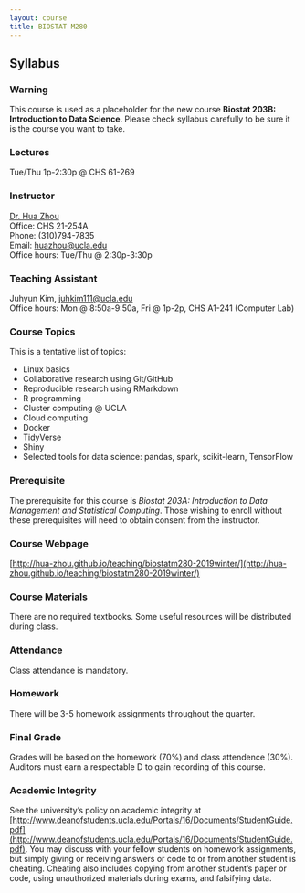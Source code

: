 ```yaml
---
layout: course
title: BIOSTAT M280
---
```


## Syllabus

### Warning

This course is used as a placeholder for the new course **Biostat 203B: Introduction to Data Science**. Please check syllabus carefully to be sure it is the course you want to take.

### Lectures  

Tue/Thu 1p-2:30p @ CHS 61-269   

### Instructor

[Dr. Hua Zhou](http://hua-zhou.github.io/)  
Office: CHS 21-254A  
Phone: (310)794-7835  
Email: <huazhou@ucla.edu>  
Office hours: Tue/Thu @ 2:30p-3:30p

### Teaching Assistant

Juhyun Kim, <juhkim111@ucla.edu>  
Office hours: Mon @ 8:50a-9:50a, Fri @ 1p-2p, CHS A1-241 (Computer Lab)  

### Course Topics

This is a tentative list of topics:  
* Linux basics  
* Collaborative research using Git/GitHub   
* Reproducible research using RMarkdown   
* R programming  
* Cluster computing @ UCLA  
* Cloud computing  
* Docker  
* TidyVerse  
* Shiny  
* Selected tools for data science: pandas, spark, scikit-learn, TensorFlow  

### Prerequisite

The prerequisite for this course is _Biostat 203A: Introduction to Data Management and Statistical Computing_. Those wishing to enroll without these prerequisites will need to obtain consent from the instructor.  

### Course Webpage

[http://hua-zhou.github.io/teaching/biostatm280-2019winter/](http://hua-zhou.github.io/teaching/biostatm280-2019winter/)

### Course Materials

There are no required textbooks. Some useful resources will be distributed during class.

### Attendance

Class attendance is mandatory.

### Homework

There will be 3-5 homework assignments throughout the quarter.  


### Final Grade

Grades will be based on the homework (70%) and class attendence (30%). Auditors must earn a respectable D to gain recording of this course.

### Academic Integrity

See the university’s policy on academic integrity at [http://www.deanofstudents.ucla.edu/Portals/16/Documents/StudentGuide.pdf](http://www.deanofstudents.ucla.edu/Portals/16/Documents/StudentGuide.pdf). You may discuss with your fellow students on homework assignments, but simply giving or receiving answers or code to or from another student is cheating. Cheating also includes copying from another student’s paper or code, using unauthorized materials during exams, and falsifying data.

